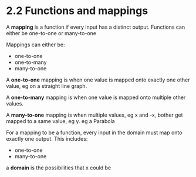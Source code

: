 # 2.2 Functions and mappings

A **mapping** is a function if every input has a distinct output. Functions can either be one-to-one or many-to-one

Mappings can either be:
- one-to-one
- one-to-many
- many-to-one

A **one-to-one**  mapping is when one value is mapped onto exactly one other value, eg on a straight line graph.

A **one-to-many** mapping is when one value is mapped onto multiple other values.

A **many-to-one** mapping is when multiple values, eg x and -x, bother get mapped to a same value, eg y. eg a Parabola

For a mapping to be a function, every input in the domain must map onto exactly one output. This includes:
- one-to-one
- many-to-one

a **domain** is the possibilities that x could be

